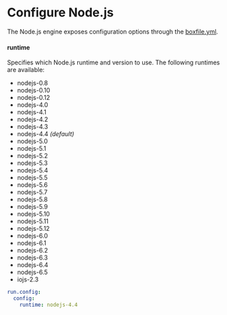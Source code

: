 # Configure Node.js

The Node.js engine exposes configuration options through the [boxfile.yml](http://docs.nanobox.io/boxfile/).

#### runtime
Specifies which Node.js runtime and version to use. The following runtimes are available:

- nodejs-0.8
- nodejs-0.10
- nodejs-0.12
- nodejs-4.0
- nodejs-4.1
- nodejs-4.2
- nodejs-4.3
- nodejs-4.4 *(default)*
- nodejs-5.0
- nodejs-5.1
- nodejs-5.2
- nodejs-5.3
- nodejs-5.4
- nodejs-5.5
- nodejs-5.6
- nodejs-5.7
- nodejs-5.8
- nodejs-5.9
- nodejs-5.10
- nodejs-5.11
- nodejs-5.12
- nodejs-6.0
- nodejs-6.1
- nodejs-6.2
- nodejs-6.3
- nodejs-6.4
- nodejs-6.5
- iojs-2.3

```yaml
run.config:
  config:
    runtime: nodejs-4.4
```
